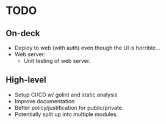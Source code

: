 # TODO

## On-deck

- Deploy to web (with auth) even though the UI is horrible...
- Web server:
  - Unit testing of web server.

## High-level

- Setup CI/CD w/ golint and static analysis
- Improve documentation
- Better policy/justification for public/private.
- Potentially split up into multiple modules.

